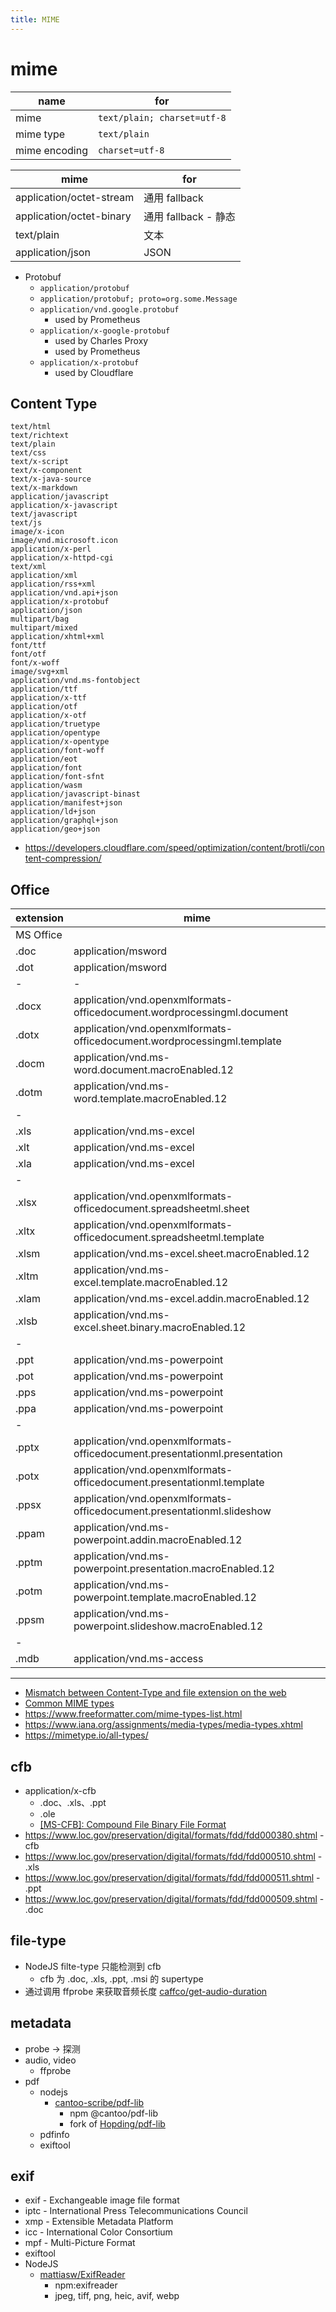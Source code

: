 ```yaml
---
title: MIME
---
```


# mime

| name          | for                         |
| ------------- | --------------------------- |
| mime          | `text/plain; charset=utf-8` |
| mime type     | `text/plain`                |
| mime encoding | `charset=utf-8`             |

| mime                     | for                  |
| ------------------------ | -------------------- |
| application/octet-stream | 通用 fallback        |
| application/octet-binary | 通用 fallback - 静态 |
| text/plain               | 文本                 |
| application/json         | JSON                 |

- Protobuf
  - `application/protobuf`
  - `application/protobuf; proto=org.some.Message`
  - `application/vnd.google.protobuf`
    - used by Prometheus
  - `application/x-google-protobuf`
    - used by Charles Proxy
    - used by Prometheus
  - `application/x-protobuf`
    - used by Cloudflare

## Content Type

```
text/html
text/richtext
text/plain
text/css
text/x-script
text/x-component
text/x-java-source
text/x-markdown
application/javascript
application/x-javascript
text/javascript
text/js
image/x-icon
image/vnd.microsoft.icon
application/x-perl
application/x-httpd-cgi
text/xml
application/xml
application/rss+xml
application/vnd.api+json
application/x-protobuf
application/json
multipart/bag
multipart/mixed
application/xhtml+xml
font/ttf
font/otf
font/x-woff
image/svg+xml
application/vnd.ms-fontobject
application/ttf
application/x-ttf
application/otf
application/x-otf
application/truetype
application/opentype
application/x-opentype
application/font-woff
application/eot
application/font
application/font-sfnt
application/wasm
application/javascript-binast
application/manifest+json
application/ld+json
application/graphql+json
application/geo+json
```

- https://developers.cloudflare.com/speed/optimization/content/brotli/content-compression/

## Office

| extension | mime                                                                      |
| --------- | ------------------------------------------------------------------------- |
| MS Office |
| .doc      | application/msword                                                        |
| .dot      | application/msword                                                        |
| -         | -                                                                         |
| .docx     | application/vnd.openxmlformats-officedocument.wordprocessingml.document   |
| .dotx     | application/vnd.openxmlformats-officedocument.wordprocessingml.template   |
| .docm     | application/vnd.ms-word.document.macroEnabled.12                          |
| .dotm     | application/vnd.ms-word.template.macroEnabled.12                          |
| -         |
| .xls      | application/vnd.ms-excel                                                  |
| .xlt      | application/vnd.ms-excel                                                  |
| .xla      | application/vnd.ms-excel                                                  |
| -         |
| .xlsx     | application/vnd.openxmlformats-officedocument.spreadsheetml.sheet         |
| .xltx     | application/vnd.openxmlformats-officedocument.spreadsheetml.template      |
| .xlsm     | application/vnd.ms-excel.sheet.macroEnabled.12                            |
| .xltm     | application/vnd.ms-excel.template.macroEnabled.12                         |
| .xlam     | application/vnd.ms-excel.addin.macroEnabled.12                            |
| .xlsb     | application/vnd.ms-excel.sheet.binary.macroEnabled.12                     |
| -         |
| .ppt      | application/vnd.ms-powerpoint                                             |
| .pot      | application/vnd.ms-powerpoint                                             |
| .pps      | application/vnd.ms-powerpoint                                             |
| .ppa      | application/vnd.ms-powerpoint                                             |
| -         |
| .pptx     | application/vnd.openxmlformats-officedocument.presentationml.presentation |
| .potx     | application/vnd.openxmlformats-officedocument.presentationml.template     |
| .ppsx     | application/vnd.openxmlformats-officedocument.presentationml.slideshow    |
| .ppam     | application/vnd.ms-powerpoint.addin.macroEnabled.12                       |
| .pptm     | application/vnd.ms-powerpoint.presentation.macroEnabled.12                |
| .potm     | application/vnd.ms-powerpoint.template.macroEnabled.12                    |
| .ppsm     | application/vnd.ms-powerpoint.slideshow.macroEnabled.12                   |
| -         |
| .mdb      | application/vnd.ms-access                                                 |

---

- [Mismatch between Content-Type and file extension on the web](https://github.com/tc39/proposal-import-assertions/blob/master/content-type-vs-file-extension.md)
- [Common MIME types](https://developer.mozilla.org/en-US/docs/Web/HTTP/Basics_of_HTTP/MIME_types/Common_types)
- https://www.freeformatter.com/mime-types-list.html
- https://www.iana.org/assignments/media-types/media-types.xhtml
- https://mimetype.io/all-types/

## cfb

- application/x-cfb
  - .doc、.xls、.ppt
  - .ole
  - [[MS-CFB]: Compound File Binary File Format](https://learn.microsoft.com/en-us/openspecs/windows_protocols/ms-cfb/53989ce4-7b05-4f8d-829b-d08d6148375b)
- https://www.loc.gov/preservation/digital/formats/fdd/fdd000380.shtml - cfb
- https://www.loc.gov/preservation/digital/formats/fdd/fdd000510.shtml - .xls
- https://www.loc.gov/preservation/digital/formats/fdd/fdd000511.shtml - .ppt
- https://www.loc.gov/preservation/digital/formats/fdd/fdd000509.shtml - .doc

## file-type

- NodeJS filte-type 只能检测到 cfb
  - cfb 为 .doc, .xls, .ppt, .msi 的 supertype
- 通过调用 ffprobe 来获取音频长度 [caffco/get-audio-duration](https://github.com/caffco/get-audio-duration)

## metadata

- probe -> 探测
- audio, video
  - ffprobe
- pdf
  - nodejs
    - [cantoo-scribe/pdf-lib](https://github.com/cantoo-scribe/pdf-lib)
      - npm @cantoo/pdf-lib
      - fork of [Hopding/pdf-lib](https://github.com/Hopding/pdf-lib)
  - pdfinfo
  - exiftool

## exif

- exif - Exchangeable image file format
- iptc - International Press Telecommunications Council
- xmp - Extensible Metadata Platform
- icc - International Color Consortium
- mpf - Multi-Picture Format
- exiftool
- NodeJS
  - [mattiasw/ExifReader](https://github.com/mattiasw/ExifReader)
    - npm:exifreader
    - jpeg, tiff, png, heic, avif, webp
